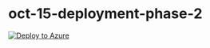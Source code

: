 # oct-15-deployment-phase-2

[![Deploy to Azure](https://azuredeploy.net/deploybutton.svg)](https://deploy.azure.com/?repository=https://github.com/farrukh-kaispe/oct-15-deployment-phase-2/azuredeploy.json)
